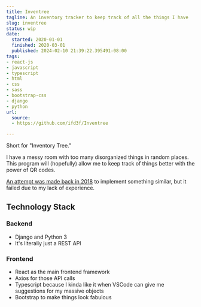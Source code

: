 ```yaml
---
title: Inventree
tagline: An inventory tracker to keep track of all the things I have
slug: inventree
status: wip
date:
  started: 2020-01-01
  finished: 2020-03-01
  published: 2024-02-10 21:39:22.395491-08:00
tags:
- react-js
- javascript
- typescript
- html
- css
- sass
- bootstrap-css
- django
- python
url:
  source:
  - https://github.com/ifd3f/Inventree

---
```


Short for "Inventory Tree."

I have a messy room with too many disorganized things in random places. This
program will (hopefully) allow me to keep track of things better with the power
of QR codes.

[An attempt was made back in 2018](https://github.com/ifd3f/inv5026) to
implement something similar, but it failed due to my lack of experience.

## Technology Stack

### Backend

- Django and Python 3
- It's literally just a REST API

### Frontend

- React as the main frontend framework
- Axios for those API calls
- Typescript because I kinda like it when VSCode can give me suggestions for my
  massive objects
- Bootstrap to make things look fabulous